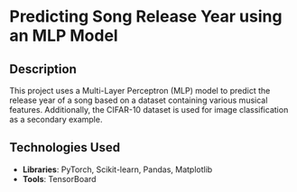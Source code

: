 # Predicting Song Release Year using an MLP Model

## Description

This project uses a Multi-Layer Perceptron (MLP) model to predict the release year of a song based on a dataset containing various musical features. Additionally, the CIFAR-10 dataset is used for image classification as a secondary example.

## Technologies Used

- **Libraries**: PyTorch, Scikit-learn, Pandas, Matplotlib
- **Tools**: TensorBoard


